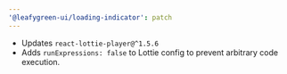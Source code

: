 ```yaml
---
'@leafygreen-ui/loading-indicator': patch
---
```

- Updates `react-lottie-player@^1.5.6`
- Adds `runExpressions: false` to Lottie config to prevent arbitrary code execution.

